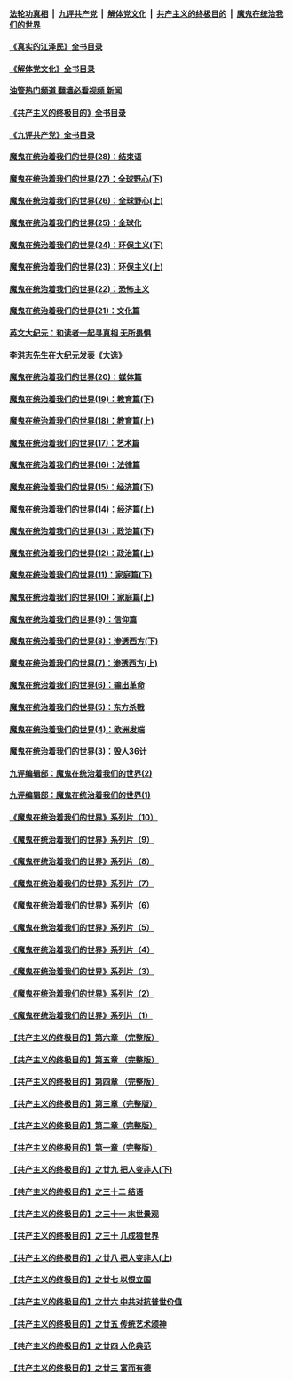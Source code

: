 ####  [法轮功真相](../../../../basic/blob/master/README.md?t=09191031) &nbsp;|&nbsp; [九评共产党](../../../../9ping.md/blob/master/README.md?t=09191031) &nbsp;|&nbsp; [解体党文化](../../../../jtdwh.md/blob/master/README.md?t=09191031)  &nbsp;|&nbsp; [共产主义的终极目的](../../../../gczydzjmd.md/blob/master/README.md?t=09191031) &nbsp;|&nbsp; [魔鬼在统治我们的世界](../../../../mgztzwmdsj.md/blob/master/README.md?t=09191031) 

#### [《真实的江泽民》全书目录](../pages/nsc422/n13721399.md?t=09191031) 

#### [《解体党文化》全书目录](../pages/nsc422/n13721157.md?t=09191031) 

#### [油管热门频道 翻墙必看视频 新闻](http://45.76.130.85:81/youtube.html?09191031)

#### [《共产主义的终极目的》全书目录](../pages/nsc422/n13721048.md?t=09191031) 

#### [《九评共产党》全书目录](../pages/nsc422/n13708085.md?t=09191031) 

#### [魔鬼在统治着我们的世界(28)：结束语](../pages/nsc422/n10936246.md?t=09191031) 

#### [魔鬼在统治着我们的世界(27)：全球野心(下)](../pages/nsc422/n10928319.md?t=09191031) 

#### [魔鬼在统治着我们的世界(26)：全球野心(上)](../pages/nsc422/n10900318.md?t=09191031) 

#### [魔鬼在统治着我们的世界(25)：全球化](../pages/nsc422/n10788205.md?t=09191031) 

#### [魔鬼在统治着我们的世界(24)：环保主义(下)](../pages/nsc422/n10695307.md?t=09191031) 

#### [魔鬼在统治着我们的世界(23)：环保主义(上)](../pages/nsc422/n10688613.md?t=09191031) 

#### [魔鬼在统治着我们的世界(22)：恐怖主义](../pages/nsc422/n10614727.md?t=09191031) 

#### [魔鬼在统治着我们的世界(21)：文化篇](../pages/nsc422/n10597706.md?t=09191031) 

#### [英文大纪元：和读者一起寻真相 无所畏惧](../pages/nsc422/n12542027.md?t=09191031) 

#### [李洪志先生在大纪元发表《大选》](../pages/nsc422/n12534746.md?t=09191031) 

#### [魔鬼在统治着我们的世界(20)：媒体篇](../pages/nsc422/n10586579.md?t=09191031) 

#### [魔鬼在统治着我们的世界(19)：教育篇(下)](../pages/nsc422/n10564808.md?t=09191031) 

#### [魔鬼在统治着我们的世界(18)：教育篇(上)](../pages/nsc422/n10526970.md?t=09191031) 

#### [魔鬼在统治着我们的世界(17)：艺术篇](../pages/nsc422/n10499093.md?t=09191031) 

#### [魔鬼在统治着我们的世界(16)：法律篇](../pages/nsc422/n10485969.md?t=09191031) 

#### [魔鬼在统治着我们的世界(15)：经济篇(下)](../pages/nsc422/n10469975.md?t=09191031) 

#### [魔鬼在统治着我们的世界(14)：经济篇(上)](../pages/nsc422/n10457370.md?t=09191031) 

#### [魔鬼在统治着我们的世界(13)：政治篇(下)](../pages/nsc422/n10448270.md?t=09191031) 

#### [魔鬼在统治着我们的世界(12)：政治篇(上)](../pages/nsc422/n10444576.md?t=09191031) 

#### [魔鬼在统治着我们的世界(11)：家庭篇(下)](../pages/nsc422/n10440961.md?t=09191031) 

#### [魔鬼在统治着我们的世界(10)：家庭篇(上)](../pages/nsc422/n10435448.md?t=09191031) 

#### [魔鬼在统治着我们的世界(9)：信仰篇](../pages/nsc422/n10432159.md?t=09191031) 

#### [魔鬼在统治着我们的世界(8)：渗透西方(下)](../pages/nsc422/n10429603.md?t=09191031) 

#### [魔鬼在统治着我们的世界(7)：渗透西方(上)](../pages/nsc422/n10426013.md?t=09191031) 

#### [魔鬼在统治着我们的世界(6)：输出革命](../pages/nsc422/n10421536.md?t=09191031) 

#### [魔鬼在统治着我们的世界(5)：东方杀戮](../pages/nsc422/n10417707.md?t=09191031) 

#### [魔鬼在统治着我们的世界(4)：欧洲发端](../pages/nsc422/n10414890.md?t=09191031) 

#### [魔鬼在统治着我们的世界(3)：毁人36计](../pages/nsc422/n10411583.md?t=09191031) 

#### [九评编辑部：魔鬼在统治着我们的世界(2)](../pages/nsc422/n10410036.md?t=09191031) 

#### [九评编辑部：魔鬼在统治着我们的世界(1)](../pages/nsc422/n10406825.md?t=09191031) 

#### [《魔鬼在统治着我们的世界》系列片（10）](../pages/nsc422/n12292670.md?t=09191031) 

#### [《魔鬼在统治着我们的世界》系列片（9）](../pages/nsc422/n12290859.md?t=09191031) 

#### [《魔鬼在统治着我们的世界》系列片（8）](../pages/nsc422/n12287445.md?t=09191031) 

#### [《魔鬼在统治着我们的世界》系列片（7）](../pages/nsc422/n12283425.md?t=09191031) 

#### [《魔鬼在统治着我们的世界》系列片（6）](../pages/nsc422/n12282314.md?t=09191031) 

#### [《魔鬼在统治着我们的世界》系列片（5）](../pages/nsc422/n12281419.md?t=09191031) 

#### [《魔鬼在统治着我们的世界》系列片（4）](../pages/nsc422/n12274024.md?t=09191031) 

#### [《魔鬼在统治着我们的世界》系列片（3）](../pages/nsc422/n12271322.md?t=09191031) 

#### [《魔鬼在统治着我们的世界》系列片（2）](../pages/nsc422/n12269049.md?t=09191031) 

#### [《魔鬼在统治着我们的世界》系列片（1）](../pages/nsc422/n12267575.md?t=09191031) 

#### [【共产主义的终极目的】第六章 （完整版）](../pages/nsc422/n11428913.md?t=09191031) 

#### [【共产主义的终极目的】第五章 （完整版）](../pages/nsc422/n11428912.md?t=09191031) 

#### [【共产主义的终极目的】第四章 （完整版）](../pages/nsc422/n11428907.md?t=09191031) 

#### [【共产主义的终极目的】第三章（完整版）](../pages/nsc422/n11428848.md?t=09191031) 

#### [【共产主义的终极目的】第二章（完整版）](../pages/nsc422/n11428831.md?t=09191031) 

#### [【共产主义的终极目的】第一章（完整版）](../pages/nsc422/n11417651.md?t=09191031) 

#### [【共产主义的终极目的】之廿九 把人变非人(下)](../pages/nsc422/n11344140.md?t=09191031) 

#### [【共产主义的终极目的】之三十二 结语](../pages/nsc422/n11360535.md?t=09191031) 

#### [【共产主义的终极目的】之三十一 末世景观](../pages/nsc422/n11351129.md?t=09191031) 

#### [【共产主义的终极目的】之三十 几成狼世界](../pages/nsc422/n11348280.md?t=09191031) 

#### [【共产主义的终极目的】之廿八 把人变非人(上)](../pages/nsc422/n11340492.md?t=09191031) 

#### [【共产主义的终极目的】之廿七 以恨立国](../pages/nsc422/n11336944.md?t=09191031) 

#### [【共产主义的终极目的】之廿六 中共对抗普世价值](../pages/nsc422/n11324785.md?t=09191031) 

#### [【共产主义的终极目的】之廿五 传统艺术颂神](../pages/nsc422/n11296396.md?t=09191031) 

#### [【共产主义的终极目的】之廿四 人伦典范](../pages/nsc422/n11296397.md?t=09191031) 

#### [【共产主义的终极目的】之廿三 富而有德](../pages/nsc422/n11283598.md?t=09191031) 

<img src='http://gfw-breaker.win/goodnews/indexes/nsc422.md' width='0px' height='0px'/>
